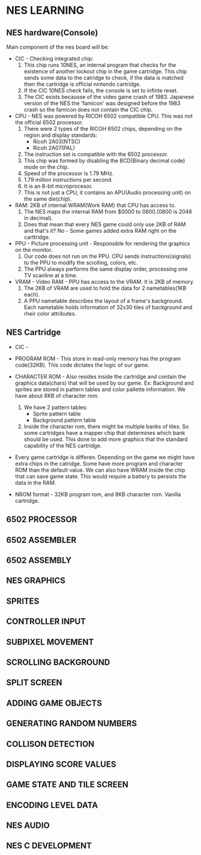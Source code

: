 # NES LEARNING

## NES hardware(Console)
Main component of the nes board will be:
- CIC - Checking integrated chip: 
    1. This chip runs 10NES, an internal program that checks for the existence of another lockout chip in the game cartridge. This chip sends some data to the catridge to check, if the data is matched then the cartridge is official nintendo cartridge.
    2. If the CIC 10NES check fails, the console is set to infinte reset.
    3. The CIC exists becausse of the video game crash of 1983. Japanese version of the NES the 'famicon' was designed before the 1983 crash so the famicon does not contain the CIC chip. 
- CPU - NES was powered by RICOH 6502 compatible CPU.  This was not the official 6502 processor. 
    1. There were 2 types of the RICOH 6502 chips, depending on the region and display standards:
        - Ricoh 2A03(NTSC)
        - Ricoh 2A07(PAL)
    2. The instruction set is compatible with the 6502 processor.
    3. This chip was formed by disabling the BCD(Binary decimal code) mode on the chip.
    4. Speed of the processor is 1.79 MHz.
    5. 1.79 million instructions per second.
    6. It is an 8-bit microprocesor.
    7. This is not just a CPU, it contains an APU(Audio processing unit) on the same die(chip).
- RAM: 2KB of internal WRAM(Work RAM) that CPU has access to.
    1. The NES maps the internal RAM from $0000 to $0800.($0800 is 2048 in decimal).
    2. Does that mean that every NES game could only use 2KB of RAM and that's it? No - Some games added extra RAM right on the carttridge.
- PPU - Picture processing unit - Responsible for rendering the graphics on the monitor.
    1. Our code does not run on the PPU. CPU sends instructions(signals) to the PPU to modify the scrolling, colors, etc.
    2. The PPU always performs the same display order, processing one TV scanline at a time.
- VRAM - Video RAM - PPU has access to the VRAM. It is 2KB of memory.
    1. The 2KB of VRAM are used to hold the data for 2 nametables(1KB each).
    2. A PPU nametable describes the layout of a frame's background. Each nametable holds information  of 32x30 tiles of background and rheir color attributes.

## NES Cartridge
- CIC - 

- PROGRAM ROM - This store in read-only memory has the program code(32KB). This code dictates the logic of our game.  

- CHARACTER ROM - Also resides inside the cartridge and contain the graphics data(chars) that will be used by our game. Ex: Background and sprites are stored in pattern tables and color pallette information. We have about 8KB of character rom.
    1. We have 2 pattern tables: 
        - Sprite pattern table
        - Background pattern table
    2. Inside the character rom, there might be multiple banks of tiles. So some cartridges have a mapper chip that determines which bank should be used. This done to add more graphics that the standard capability of the NES cartridge.

- Every game cartridge is differen. Depending on the game we might have extra chips in the catridge. Some have more program and character ROM than the default value. We can also have WRAM inside the chip that can save game state. This would require a battery to persists the data in the RAM.

- NROM format - 32KB program rom, and 8KB character rom. Vanilla cartridge.

## 6502 PROCESSOR

## 6502 ASSEMBLER

## 6502 ASSEMBLY

## NES GRAPHICS

## SPRITES

## CONTROLLER INPUT

## SUBPIXEL MOVEMENT

## SCROLLING BACKGROUND

## SPLIT SCREEN

## ADDING GAME OBJECTS

## GENERATING RANDOM NUMBERS

## COLLISON DETECTION

## DISPLAYING SCORE VALUES

## GAME STATE AND TILE SCREEN

## ENCODING LEVEL DATA

## NES AUDIO

## NES C DEVELOPMENT